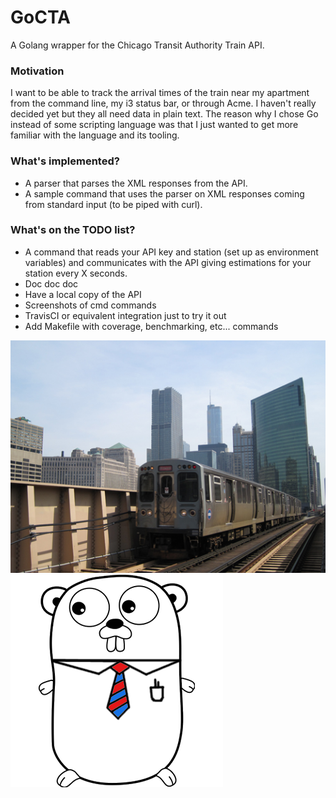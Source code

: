 # GoCTA

A Golang wrapper for the Chicago Transit Authority Train API.

### Motivation

I want to be able to track the arrival times of the train near
my apartment from the command line, my i3 status bar, or through
Acme. I haven't really decided yet but they all need data in
plain text. The reason why I chose Go instead of some scripting
language was that I just wanted to get more familiar with the
language and its tooling.

### What's implemented?

* A parser that parses the XML responses from the API.
* A sample command that uses the parser on XML responses
  coming from standard input (to be piped with curl).

### What's on the TODO list?

* A command that reads your API key and station (set up as
  environment variables) and communicates with the API
  giving estimations for your station every X seconds.
* Doc doc doc
* Have a local copy of the API
* Screenshots of cmd commands
* TravisCI or equivalent integration just to try it out
* Add Makefile with coverage, benchmarking, etc... commands

![Image of Train](img/train.jpg)
![Image of Gopher](img/gopher.png)

